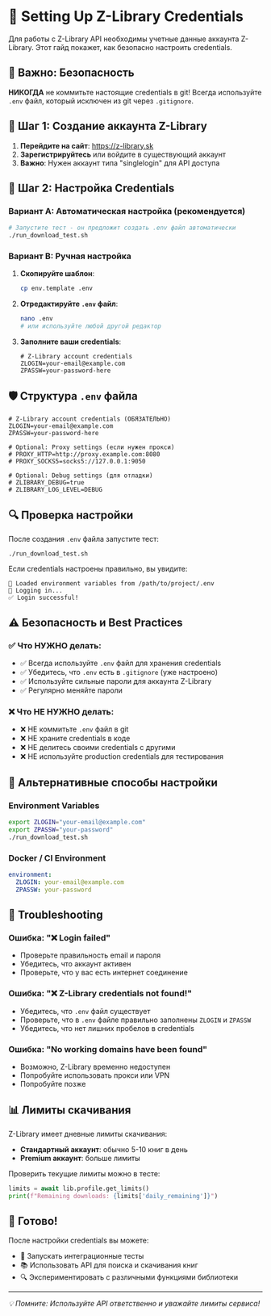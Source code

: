 # 🔐 Setting Up Z-Library Credentials

Для работы с Z-Library API необходимы учетные данные аккаунта Z-Library. Этот гайд покажет, как безопасно настроить credentials.

## 🚨 **Важно: Безопасность**

**НИКОГДА** не коммитьте настоящие credentials в git! Всегда используйте `.env` файл, который исключен из git через `.gitignore`.

## 📝 **Шаг 1: Создание аккаунта Z-Library**

1. **Перейдите на сайт**: https://z-library.sk
2. **Зарегистрируйтесь** или войдите в существующий аккаунт
3. **Важно**: Нужен аккаунт типа "singlelogin" для API доступа

## 🔧 **Шаг 2: Настройка Credentials**

### Вариант A: Автоматическая настройка (рекомендуется)

```bash
# Запустите тест - он предложит создать .env файл автоматически
./run_download_test.sh
```

### Вариант B: Ручная настройка

1. **Скопируйте шаблон**:
   ```bash
   cp env.template .env
   ```

2. **Отредактируйте `.env` файл**:
   ```bash
   nano .env
   # или используйте любой другой редактор
   ```

3. **Заполните ваши credentials**:
   ```env
   # Z-Library account credentials
   ZLOGIN=your-email@example.com
   ZPASSW=your-password-here
   ```

## 🛡️ **Структура `.env` файла**

```env
# Z-Library account credentials (ОБЯЗАТЕЛЬНО)
ZLOGIN=your-email@example.com
ZPASSW=your-password-here

# Optional: Proxy settings (если нужен прокси)
# PROXY_HTTP=http://proxy.example.com:8080
# PROXY_SOCKS5=socks5://127.0.0.1:9050

# Optional: Debug settings (для отладки)
# ZLIBRARY_DEBUG=true
# ZLIBRARY_LOG_LEVEL=DEBUG
```

## 🔍 **Проверка настройки**

После создания `.env` файла запустите тест:

```bash
./run_download_test.sh
```

Если credentials настроены правильно, вы увидите:
```
🔧 Loaded environment variables from /path/to/project/.env
🔐 Logging in...
✅ Login successful!
```

## ⚠️ **Безопасность и Best Practices**

### ✅ **Что НУЖНО делать:**
- ✅ Всегда используйте `.env` файл для хранения credentials
- ✅ Убедитесь, что `.env` есть в `.gitignore` (уже настроено)
- ✅ Используйте сильные пароли для аккаунта Z-Library
- ✅ Регулярно меняйте пароли

### ❌ **Что НЕ НУЖНО делать:**
- ❌ НЕ коммитьте `.env` файл в git
- ❌ НЕ храните credentials в коде
- ❌ НЕ делитесь своими credentials с другими
- ❌ НЕ используйте production credentials для тестирования

## 🔄 **Альтернативные способы настройки**

### Environment Variables
```bash
export ZLOGIN="your-email@example.com"
export ZPASSW="your-password"
./run_download_test.sh
```

### Docker / CI Environment
```yaml
environment:
  ZLOGIN: your-email@example.com
  ZPASSW: your-password
```

## 🚨 **Troubleshooting**

### Ошибка: "❌ Login failed"
- Проверьте правильность email и пароля
- Убедитесь, что аккаунт активен
- Проверьте, что у вас есть интернет соединение

### Ошибка: "❌ Z-Library credentials not found!"
- Убедитесь, что `.env` файл существует
- Проверьте, что в `.env` файле правильно заполнены `ZLOGIN` и `ZPASSW`
- Убедитесь, что нет лишних пробелов в credentials

### Ошибка: "No working domains have been found"
- Возможно, Z-Library временно недоступен
- Попробуйте использовать прокси или VPN
- Попробуйте позже

## 📊 **Лимиты скачивания**

Z-Library имеет дневные лимиты скачивания:
- **Стандартный аккаунт**: обычно 5-10 книг в день
- **Premium аккаунт**: больше лимиты

Проверить текущие лимиты можно в тесте:
```python
limits = await lib.profile.get_limits()
print(f"Remaining downloads: {limits['daily_remaining']}")
```

## 🎯 **Готово!**

После настройки credentials вы можете:
- 🧪 Запускать интеграционные тесты
- 📚 Использовать API для поиска и скачивания книг
- 🔍 Экспериментировать с различными функциями библиотеки

---
*💡 Помните: Используйте API ответственно и уважайте лимиты сервиса!* 